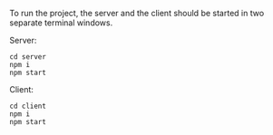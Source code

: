 To run the project, the server and the client should be started in two separate terminal windows.

Server:
  ```
  cd server
  npm i
  npm start
  ```
  
Client:
  ```
  cd client
  npm i
  npm start
  ```
